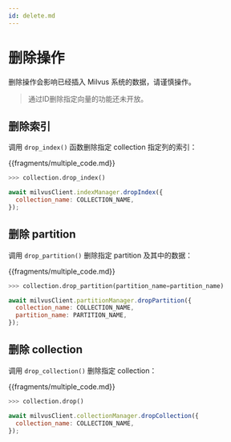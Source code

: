 ```yaml
---
id: delete.md
---
```

# 删除操作
删除操作会影响已经插入 Milvus 系统的数据，请谨慎操作。

> 通过ID删除指定向量的功能还未开放。

## 删除索引
调用 `drop_index()` 函数删除指定 collection 指定列的索引：


{{fragments/multiple_code.md}}


```python
>>> collection.drop_index()
```

```javascript
await milvusClient.indexManager.dropIndex({
  collection_name: COLLECTION_NAME,
});
```

## 删除 partition
调用 `drop_partition()` 删除指定 partition 及其中的数据：


{{fragments/multiple_code.md}}


```python
>>> collection.drop_partition(partition_name=partition_name)
```

```javascript
await milvusClient.partitionManager.dropPartition({
  collection_name: COLLECTION_NAME,
  partition_name: PARTITION_NAME,
});
```


## 删除 collection
调用 `drop_collection()` 删除指定 collection：


{{fragments/multiple_code.md}}


```python
>>> collection.drop()
```

```javascript
await milvusClient.collectionManager.dropCollection({
  collection_name: COLLECTION_NAME,
});
```
